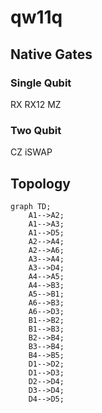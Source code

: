 # qw11q

## Native Gates
### Single Qubit
RX  RX12  MZ
### Two Qubit
CZ  iSWAP
## Topology

```mermaid
graph TD;
    A1-->A2;
    A1-->A3;
    A1-->D5;
    A2-->A4;
    A2-->A6;
    A3-->A4;
    A3-->D4;
    A4-->A5;
    A4-->B3;
    A5-->B1;
    A6-->B3;
    A6-->D3;
    B1-->B2;
    B1-->B3;
    B2-->B4;
    B3-->B4;
    B4-->B5;
    D1-->D2;
    D1-->D3;
    D2-->D4;
    D3-->D4;
    D4-->D5;
```
